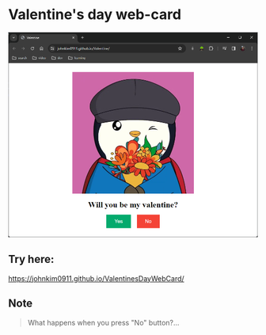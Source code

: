 # Valentine's day web-card

<img src="https://github.com/JohnKim0911/Valentine/blob/master/main-page.png?raw=true" alt="screenshot of main page">

## Try here:

<a href="https://johnkim0911.github.io/ValentinesDayWebCard/" target="_blank">https://johnkim0911.github.io/ValentinesDayWebCard/</a>

## Note

> What happens when you press "No" button?...
